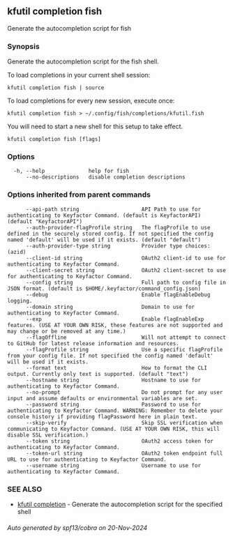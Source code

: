 ## kfutil completion fish

Generate the autocompletion script for fish

### Synopsis

Generate the autocompletion script for the fish shell.

To load completions in your current shell session:

	kfutil completion fish | source

To load completions for every new session, execute once:

	kfutil completion fish > ~/.config/fish/completions/kfutil.fish

You will need to start a new shell for this setup to take effect.


```
kfutil completion fish [flags]
```

### Options

```
  -h, --help              help for fish
      --no-descriptions   disable completion descriptions
```

### Options inherited from parent commands

```
      --api-path string                    API Path to use for authenticating to Keyfactor Command. (default is KeyfactorAPI) (default "KeyfactorAPI")
      --auth-provider-flagProfile string   The flagProfile to use defined in the securely stored config. If not specified the config named 'default' will be used if it exists. (default "default")
      --auth-provider-type string          Provider type choices: (azid)
      --client-id string                   OAuth2 client-id to use for authenticating to Keyfactor Command.
      --client-secret string               OAuth2 client-secret to use for authenticating to Keyfactor Command.
      --config string                      Full path to config file in JSON format. (default is $HOME/.keyfactor/command_config.json)
      --debug                              Enable flagEnableDebug logging.
      --domain string                      Domain to use for authenticating to Keyfactor Command.
      --exp                                Enable flagEnableExp features. (USE AT YOUR OWN RISK, these features are not supported and may change or be removed at any time.)
      --flagOffline                        Will not attempt to connect to GitHub for latest release information and resources.
      --flagProfile string                 Use a specific flagProfile from your config file. If not specified the config named 'default' will be used if it exists.
      --format text                        How to format the CLI output. Currently only text is supported. (default "text")
      --hostname string                    Hostname to use for authenticating to Keyfactor Command.
      --no-prompt                          Do not prompt for any user input and assume defaults or environmental variables are set.
      --password string                    Password to use for authenticating to Keyfactor Command. WARNING: Remember to delete your console history if providing flagPassword here in plain text.
      --skip-verify                        Skip SSL verification when communicating to Keyfactor Command. (USE AT YOUR OWN RISK, this will disable SSL verification.)
      --token string                       OAuth2 access token for authenticating to Keyfactor Command.
      --token-url string                   OAuth2 token endpoint full URL to use for authenticating to Keyfactor Command.
      --username string                    Username to use for authenticating to Keyfactor Command.
```

### SEE ALSO

* [kfutil completion](kfutil_completion.md)	 - Generate the autocompletion script for the specified shell

###### Auto generated by spf13/cobra on 20-Nov-2024
